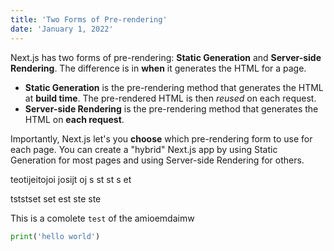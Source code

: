 ```yaml
---
title: 'Two Forms of Pre-rendering'
date: 'January 1, 2022'
---
```


Next.js has two forms of pre-rendering: **Static Generation** and **Server-side Rendering**. The difference is in **when** it generates the HTML for a page.

- **Static Generation** is the pre-rendering method that generates the HTML at **build time**. The pre-rendered HTML is then _reused_ on each request.
- **Server-side Rendering** is the pre-rendering method that generates the HTML on **each request**.

Importantly, Next.js let's you **choose** which pre-rendering form to use for each page. You can create a "hybrid" Next.js app by using Static Generation for most pages and using Server-side Rendering for others.

teotijeitojoi josijt oj s
st
st
s
et

tststset set est ste ste

This is a comolete `test` of the amioemdaimw

```py
print('hello world')
```
